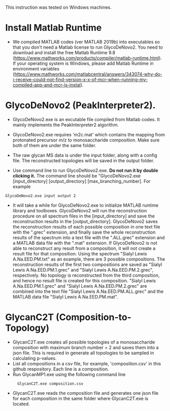 This instruction was tested on Windows machines.

# Install Matlab Runtime
* We compiled MATLAB codes (ver MATLAB 2019b) into executables so that you don't need a Matlab license to run GlycoDeNovo2. You need to download and install the free Matlab Runtime 9.8 (https://www.mathworks.com/products/compiler/matlab-runtime.html). If your operating system is Windows, please add Matlab Runtime in environment variables (https://www.mathworks.com/matlabcentral/answers/343074-why-do-i-receive-could-not-find-version-x-x-of-mcr-when-running-my-compiled-app-and-mcr-is-instal). 


# GlycoDeNovo2 (PeakInterpreter2). 
* GlycoDeNovo2.exe is an excutable file compiled from Matlab codes. It mainly implements the PeakInterpreter2 algorithm.
* GlycoDeNovo2.exe requires 'm2c.mat' which contains the mapping from protonated precursor m/z to monosaccharide composition. Make sure both of them are under the same folder. 
* The raw glycan MS data is under the input folder, along with a config file. The reconstructed topologies will be saved in the output folder.

* Use command line to run GlycoDeNovo2.exe. **Do not run it by double clicking it.** The command line should be "GlycoDeNovo2.exe [input_directory] [output_directory] [max_branching_number]. For example 
```
GlycoDeNovo2.exe input output 2
```

* It will take a while for GlycoDeNovo2.exe to initialize MATLAB runtime library and toolboxes. GlycoDeNovo2 will run the reconstruction procedure on all spectrum files in the [input_directory] and save the reconstruction results in the [output_directory]. GlycoDeNovo2 saves the reconstruction results of each possible composition in one text file with the ".grec" extension, and finally save the whole reconstruction results of the spectrum into a text file with the ".ALL.grec" extension and a MATLAB data file with the ".mat" extension. If GlycoDeNovo2 is not able to reconstruct any result from a composition, it will not create a result file for that composition. Using the spectrum "Sialyl Lewis A.Na.EED.PM.txt" as an example, there are 3 possible compositions. The reconstruction results of the first two compositions are saved as "Sialyl Lewis A.Na.EED.PM.1.grec" and "Sialyl Lewis A.Na.EED.PM.2.grec", respectively. No topology is reconstructed from the third composition, and hence no result file is created for this composition. "Sialyl Lewis A.Na.EED.PM.1.grec" and "Sialyl Lewis A.Na.EED.PM.2.grec" are combined into the text file "Sialyl Lewis A.Na.EED.PM.ALL.grec" and the MATLAB data file "Sialyl Lewis A.Na.EED.PM.mat".

# GlycanC2T (Composition-to-Topology)
* GlycanC2T.exe creates all possible topologies of a monosaccharide composition with maximum branch number = 2 and saves them into a json file. This is required in generate all topologies to be sampled in calculating p-values.
* List all compositions in a csv file, for example, 'composition.csv' in this github respository. Each line is a composition. 
* Run GlycanMP1.exe using the following command line
  ```
    GlycanC2T.exe composition.csv
  ```
* GlycanC2T.exe reads the composition file and generates one json file for each composition in the same folder where GlycanC2T.exe is located.

